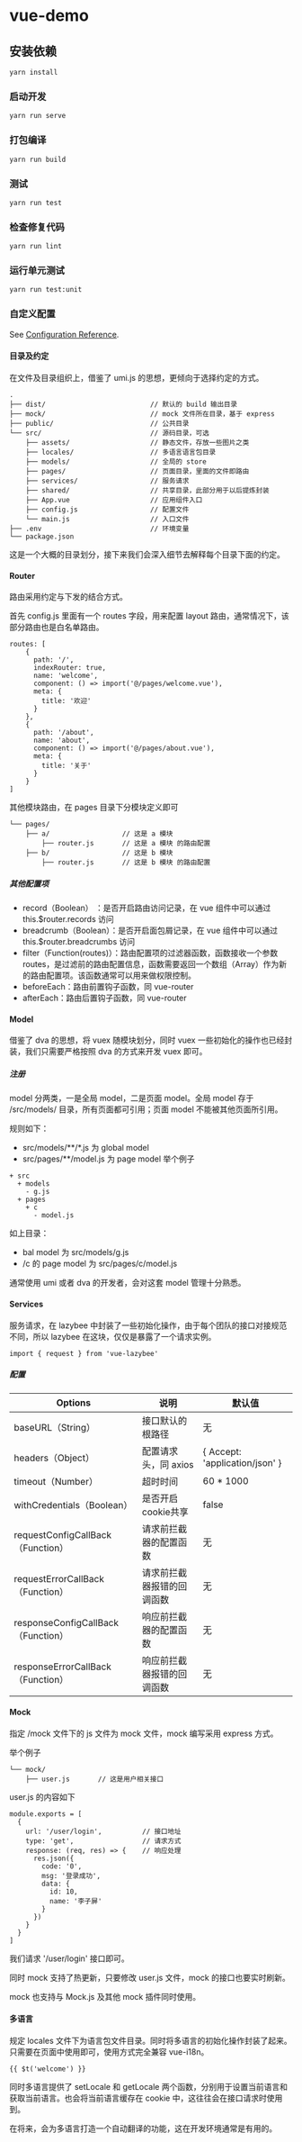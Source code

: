 # vue-demo

## 安装依赖
```
yarn install
```

### 启动开发
```
yarn run serve
```

### 打包编译
```
yarn run build
```

### 测试
```
yarn run test
```

### 检查修复代码
```
yarn run lint
```

### 运行单元测试
```
yarn run test:unit
```

### 自定义配置
See [Configuration Reference](https://cli.vuejs.org/config/).

#### 目录及约定

在文件及目录组织上，借鉴了 umi.js 的思想，更倾向于选择约定的方式。

```
.
├── dist/                          // 默认的 build 输出目录
├── mock/                          // mock 文件所在目录，基于 express
├── public/                        // 公共目录
└── src/                           // 源码目录，可选
    ├── assets/                    // 静态文件，存放一些图片之类
    ├── locales/                   // 多语言语言包目录
    ├── models/                    // 全局的 store
    ├── pages/                     // 页面目录，里面的文件即路由
    ├── services/                  // 服务请求
    ├── shared/                    // 共享目录，此部分用于以后提炼封装
    ├── App.vue                    // 应用组件入口 
    ├── config.js                  // 配置文件
    └── main.js                    // 入口文件
├── .env                           // 环境变量
└── package.json
```

这是一个大概的目录划分，接下来我们会深入细节去解释每个目录下面的约定。

#### Router

路由采用约定与下发的结合方式。

首先 config.js 里面有一个 routes 字段，用来配置 layout 路由，通常情况下，该部分路由也是白名单路由。

```
routes: [
    {
      path: '/',
      indexRouter: true,
      name: 'welcome',
      component: () => import('@/pages/welcome.vue'),
      meta: {
        title: '欢迎'
      }
    },
    {
      path: '/about',
      name: 'about',
      component: () => import('@/pages/about.vue'),
      meta: {
        title: '关于'
      }
    }
]
```

其他模块路由，在 pages 目录下分模块定义即可

```
└── pages/
    ├── a/                  // 这是 a 模块
        ├── router.js       // 这是 a 模块 的路由配置
    ├── b/                  // 这是 b 模块
        ├── router.js       // 这是 b 模块 的路由配置
```

##### 其他配置项

- record（Boolean） ：是否开启路由访问记录，在 vue 组件中可以通过 this.$router.records 访问
- breadcrumb（Boolean）：是否开启面包屑记录，在 vue 组件中可以通过 this.$router.breadcrumbs 访问
- filter（Function(routes)）：路由配置项的过滤器函数，函数接收一个参数 routes，是过滤前的路由配置信息，函数需要返回一个数组（Array）作为新的路由配置项。该函数通常可以用来做权限控制。
- beforeEach：路由前置钩子函数，同 vue-router
- afterEach：路由后置钩子函数，同 vue-router

#### Model

借鉴了 dva 的思想，将 vuex 随模块划分，同时 vuex 一些初始化的操作也已经封装，我们只需要严格按照 dva 的方式来开发 vuex 即可。

##### 注册

model 分两类，一是全局 model，二是页面 model。全局 model 存于 /src/models/ 目录，所有页面都可引用；页面 model 不能被其他页面所引用。

规则如下：

- src/models/**/*.js 为 global model
- src/pages/**/model.js 为 page model
举个例子

```
+ src
  + models
    - g.js
  + pages
    + c
      - model.js
```

如上目录：

- bal model 为 src/models/g.js
- /c 的 page model 为 src/pages/c/model.js

通常使用 umi 或者 dva 的开发者，会对这套 model 管理十分熟悉。

#### Services

服务请求，在 lazybee 中封装了一些初始化操作，由于每个团队的接口对接规范不同，所以 lazybee 在这块，仅仅是暴露了一个请求实例。

```
import { request } from 'vue-lazybee'
```

##### 配置


Options | 说明 | 默认值
---|---|---
baseURL（String） | 接口默认的根路径 |  无
headers（Object） | 配置请求头，同 axios | { Accept: 'application/json' }
timeout（Number） | 超时时间 |  60 * 1000
withCredentials（Boolean） | 是否开启cookie共享 | false  
requestConfigCallBack（Function） | 请求前拦截器的配置函数 | 无  
requestErrorCallBack（Function） | 请求前拦截器报错的回调函数 | 无  
responseConfigCallBack（Function） | 响应前拦截器的配置函数 | 无  
responseErrorCallBack（Function） | 响应前拦截器报错的回调函数 | 无  

#### Mock

指定 /mock 文件下的 js 文件为 mock 文件，mock 编写采用 express 方式。

举个例子

```
└── mock/
    ├── user.js       // 这是用户相关接口
```

user.js 的内容如下

```
module.exports = [
  {
    url: '/user/login',          // 接口地址
    type: 'get',                 // 请求方式
    response: (req, res) => {    // 响应处理
      res.json({
        code: '0',
        msg: '登录成功',
        data: {
          id: 10,
          name: '李子屏'
        }
      })
    }
  }
]
```

我们请求 '/user/login' 接口即可。

同时 mock 支持了热更新，只要修改 user.js 文件，mock 的接口也要实时刷新。

mock 也支持与 Mock.js 及其他 mock 插件同时使用。

#### 多语言

规定 locales 文件下为语言包文件目录。同时将多语言的初始化操作封装了起来。只需要在页面中使用即可，使用方式完全兼容 vue-i18n。

```
{{ $t('welcome') }}
```

同时多语言提供了 setLocale 和 getLocale 两个函数，分别用于设置当前语言和获取当前语言。也会将当前语言缓存在 cookie 中，这往往会在接口请求时使用到。

在将来，会为多语言打造一个自动翻译的功能，这在开发环境通常是有用的。
